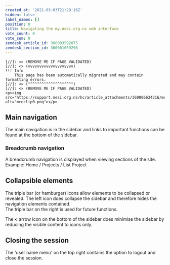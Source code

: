 ```yaml
---
created_at: '2021-03-03T21:29:16Z'
hidden: false
label_names: []
position: 0
title: Navigating the my.nesi.org.nz web interface
vote_count: 0
vote_sum: 0
zendesk_article_id: 360003592875
zendesk_section_id: 360001059296
---
```



    [//]: <> (REMOVE ME IF PAGE VALIDATED)
    [//]: <> (vvvvvvvvvvvvvvvvvvvv)
    !!! Info
        This page has been automatically migrated and may contain formatting errors.
    [//]: <> (^^^^^^^^^^^^^^^^^^^^)
    [//]: <> (REMOVE ME IF PAGE VALIDATED)
    <p><img src="https://support.nesi.org.nz/hc/article_attachments/360006634316/mceclip0.png" alt="mceclip0.png"></p>
<h2>Main navigation</h2>
<p><span>The main navigation is in the sidebar and links to important functions can be found at the bottom of the sidebar.</span></p>
<h3><span>Breadcrumb navigation</span></h3>
<p><span>A breadcrumb navigation is displayed when viewing sections of the site. <br>Example: Home / Projects / List Project</span></p>
<h2>Collapsible elements</h2>
<p>The triple bar (or hamburger) icons allow elements to be collapsed or revealed. The left icon does collapse the sidebar and therefore hides the navigation elements contained.<br>The triple bar on the right is used for future functions.</p>
<p>The <strong>&lt;</strong> arrow icon on the bottom of the sidebar does minimise the sidebar by reducing the visible content to icons only.</p>
<h2>Closing the session</h2>
<p>The 'user name menu' on the top right contains the option to logout and close the session.</p>